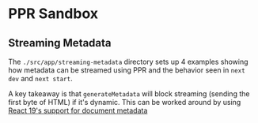 # PPR Sandbox

## Streaming Metadata

The `./src/app/streaming-metadata` directory sets up 4 examples showing how metadata can be streamed using PPR and the behavior seen in `next dev` and `next start`.

A key takeaway is that `generateMetadata` will block streaming (sending the first byte of HTML) if it's dynamic. This can be worked around by using [React 19's support for document metadata](https://react.dev/blog/2024/12/05/react-19#support-for-metadata-tags)
